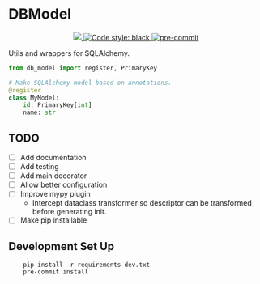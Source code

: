# DBModel

<p align="center">
    <a href="https://codecov.io/gh/adhtruong/dbmodel">
        <img src="https://codecov.io/gh/adhtruong/dbmodel/main/graph/badge.svg?token=4I7OINJKAO"/>
    </a>
    <a href="https://github.com/psf/black">
        <img alt="Code style: black" src="https://img.shields.io/badge/code%20style-black-000000.svg">
    </a>
    <a href="https://github.com/pre-commit/pre-commit">
        <img src="https://img.shields.io/badge/pre--commit-enabled-brightgreen?logo=pre-commit&logoColor=white" alt="pre-commit" style="max-width:100%;">
    </a>
</p>

Utils and wrappers for SQLAlchemy.

```python
from db_model import register, PrimaryKey

# Make SQLAlchemy model based on annotations.
@register
class MyModel:
    id: PrimaryKey[int]
    name: str

```

## TODO

- [ ] Add documentation
- [ ] Add testing
- [ ] Add main decorator
- [ ] Allow better configuration
- [ ] Improve mypy plugin
  - Intercept dataclass transformer so descriptor can be transformed before generating init.
- [ ] Make pip installable

## Development Set Up

```
    pip install -r requirements-dev.txt
    pre-commit install
```
